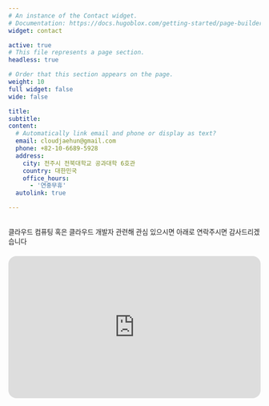 ```yaml
---
# An instance of the Contact widget.
# Documentation: https://docs.hugoblox.com/getting-started/page-builder/
widget: contact

active: true
# This file represents a page section.
headless: true

# Order that this section appears on the page.
weight: 10
full widget: false
wide: false

title: 
subtitle: 
content:
  # Automatically link email and phone or display as text?
  email: cloudjaehun@gmail.com
  phone: +82-10-6689-5928
  address:
    city: 전주시 전북대학교 공과대학 6호관
    country: 대한민국
    office_hours:
      - '연중무휴'
  autolink: true

---
```


<br> <span style="font-size:95%">클라우드 컴퓨팅 혹은 클라우드 개발자 관련해 관심 있으시면 아래로 연락주시면 감사드리겠습니다</span> <br>

<div style="border-radius:16px; overflow:hidden; margin-top: 20px; position: relative; padding-bottom: 56.25%; height: 0;">
  <iframe src="https://www.google.com/maps/embed?pb=!1m18!1m12!1m3!1d3234.079611835235!2d127.13184297699142!3d35.8470513725341!2m3!1f0!2f0!3f0!3m2!1i1024!2i768!4f13.1!3m3!1m2!1s0x35702330fa358b0f%3A0x27af04f87d1e88f2!2z7KCE67aB64yA7ZWZ6rWQIOqzteqzvOuMgO2VmTbtmLjqtIA!5e0!3m2!1sko!2skr!4v1760879158980!5m2!1sko!2skr"
    style="position: absolute; top: 0; left: 0; width: 100%; height: 100%; border:0;"
    allowfullscreen=""
    loading="lazy"
    referrerpolicy="no-referrer-when-downgrade">
  </iframe>
</div>

